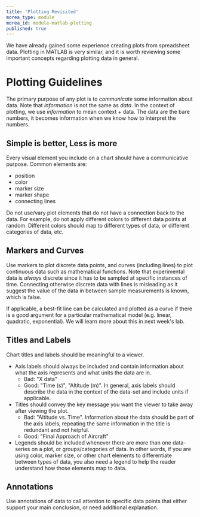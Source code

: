 ```yaml
---
title: 'Plotting Revisited'
morea_type: module
morea_id: module-matlab-plotting
published: true
---
```

We have already gained some experience creating plots from spreadsheet
data. Plotting in MATLAB is very similar, and it is worth reviewing
some important concepts regarding plotting data in general.

# Plotting Guidelines

The primary purpose of any plot is to *communicate* some information
about data. Note that *information* is not the same as *data*. In the
context of plotting, we use *information* to mean context + data. The
data are the bare numbers, it becomes information when we know how to
interpret the numbers.

## Simple is better, Less is more

Every visual element you include on a chart should have a
communicative purpose. Common elements are:

- position 
- color
- marker size
- marker shape
- connecting lines

Do not use/vary plot elements that do not have a connection back to
the data. For example, do not apply different colors to different data
points at random. Different colors should map to different types of
data, or different categories of data, etc.

## Markers and Curves

Use markers to plot discrete data points, and curves (including lines)
to plot continuous data such as mathematical functions. Note that
experimental data is *always* discrete since it has to be sampled at
specific instances of time. Connecting otherwise discrete data with
lines is misleading as it suggest the value of the data in between
sample measurements is known, which is false. 

If applicable, a best-fit line can be calculated and plotted as a
curve if there is a good argument for a particular mathematical model
(e.g. linear, quadratic, exponential). We will learn more about this
in next week's lab.

## Titles and Labels

Chart titles and labels should be meaningful to a viewer. 

- Axis labels should always be included and contain information about
  what the axis represents and what units the data are in.
  - Bad: "X data"
  - Good: "Time (s)", "Altitude (m)". In general, axis labels should
    describe the data in the context of the data-set and include units
    if applicable.
- Titles should convey the key message you want the viewer to take
  away after viewing the plot.
  - Bad: "Altitude vs. Time". Information about the data should be
    part of the axis labels, repeating the same information in the
    title is redundant and not helpful.
  - Good: "Final Approach of Aircraft"
- Legends should be included whenever there are more than one
  data-series on a plot, or groups/categories of data. In other words,
  if you are using color, marker size, or other chart elements to
  differentiate between types of data, you also need a legend to help
  the reader understand how those elements map to data.

## Annotations

Use annotations of data to call attention to specific data points that
either support your main conclusion, or need additional explanation.
